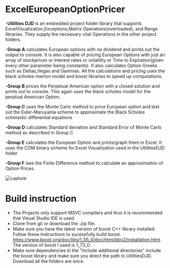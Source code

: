 # ExcelEuropeanOptionPricer
-__Utilities DJD__ is an embedded project folder library that supports ExcelVisualization,Exceptions,Matrix Operations(overloaded), and Range libraries. They supply the necessary vital Operations in the other project folders.

-__Group A__ calculates European options  with no dividend and prints out the output to console. It is also capable of pricing European Options with just an array of stockprices or interest rates or volatility or Time to Expiration(given every other parameter being constants).  It also calculates Option Greeks such as Deltas,Vegas and Gammas. All the calculations and pricing uses the black scholes-merton model and boost libraries to speed up computations.

-__Group B__ prices the Perpetual American option with a closed solution and prints out to console. This again uses the black scholes model for the perptual American Option.

-__Group C__ uses the Monte Carlo method to price European option and test out the Euler-Maruyama scheme to approximate the Black Scholes schotastic differential equations

-__Group D__ calculates Standard deviation and Standard Error of Monte Carlo method as described in Group C

-__Group E__ calculates the European Option and prints/graph them in Excel. It uses the COM binary scheme for Excel Visualization used in the UtilitiesDJD folder

-__Group F__ ises the Finite Difference method to calculate an approximation of Option Prices.

![capture](ExcelEuropeanOptionPricer/Capture.PNG)

# Build instruction
- The Projects only support MSVC compilers and thus it is recommended that Visual Studio IDE is used.
- Clone from git or download the .zip file.
- Make sure you have the latest version of boost  C++ library installed. Follow these instructions to sucessfully build boost. 
https://www.boost.org/doc/libs/1_55_0/doc/html/bbv2/installation.html. The version of boost I used is 1_73_0.
- Make sure dependencies in the "Include additional directories" include the boost library and make sure you direct the path to UtilitiesDJD. Download all the folders are once.

